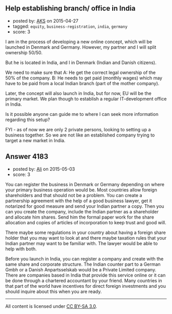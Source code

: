 ## Help establishing branch/ office in India‏

- posted by: [AKS](https://stackexchange.com/users/1208795/aks) on 2015-04-27
- tagged: `equity`, `business-registration`, `india`, `germany`
- score: 3

I am in the process of developing a new online concept, which will be launched in Denmark and Germany. However, my partner and I will split ownership 50/50.

But he is located in India, and I in Denmark (Indian and Danish citizens).

We need to make sure that A: He get the correct legal ownership of the 50% of the company. B: He needs to get paid (monthly wages) which may have to be paid from a local Indian branch (part of the mother company).

Later, the concept will also launch in India, but for now, EU will be the primary market. We plan though to establish a regular IT-development office in India.

Is it possible anyone can guide me to where I can seek more information regarding this setup?

FYI - as of now we are only 2 private persons, looking to setting up a business together. So we are not like an established company trying to target a new market in India.

 


## Answer 4183

- posted by: [Ali](https://stackexchange.com/users/2815644/ali) on 2015-05-03
- score: 3

You can register the business in Denmark or Germany depending on where your primary business operation would be. Most countries allow foreign shareholders and that should not be a problem. You can create a partnership agreement with the help of a good business lawyer, get it notarized for good measure and send your Indian partner a copy. Then you can you create the company, include the Indian partner as a shareholder and allocate him shares. Send him the formal paper work for the share allocation and copies of articles of incorporation to keep trust and good will. 

There maybe some regulations in your country about having a foreign share holder that you may want to look at and there maybe taxation rules that your Indian partner may want to be familiar with. The lawyer would be able to help with both.

Before you launch in India, you can register a company and create with the same share and corporate structure. The Indian counter part to a German Gmbh or a Danish Anpartsselskab would be a Private Limited company. There are companies based in India that provide this service online or it can be done through a chartered accountant by your friend. Many countries in that part of the world have incentives for direct foreign investments and you should inquire about this when you are ready.





---

All content is licensed under [CC BY-SA 3.0](https://creativecommons.org/licenses/by-sa/3.0/).
